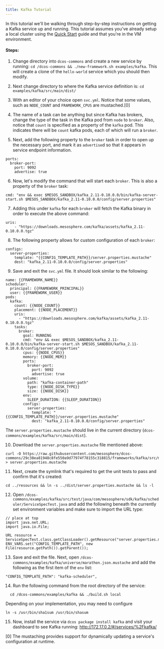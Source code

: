 ```yaml
---
title: Kafka Tutorial
---
```


<!-- {% raw %} disable mustache templating in this file: retain templated examples as-is -->

In this tutorial we'll be walking through step-by-step instructions on getting a Kafka service up and running. This tutorial assumes you've already setup a local cluster using the [Quick Start](https://github.com/mesosphere/dcos-commons/blob/master/README.md) guide and that you're in the VM environment.

#### Steps:

1. Change directory into `dcos-commons` and create a new service by running: `cd /dcos-commons && ./new-framework.sh examples/kafka`. This will create a clone of the `hello-world` service which you should then modify.

2. Next change directory to where the Kafka service definition is: `cd examples/kafka/src/main/dist/`

3. With an editor of your choice open `svc.yml`. Notice that some values, such as `NODE_COUNT` and
`FRAMEWORK_CPUS` are mustached.[0]

4. The name of a task can be anything but since Kafka has brokers, change the type of the task in the Kafka pod from `node` to `broker`. Also, notice that `count` is specified as a property of the `kafka` pod. This indicates there will be `count` kafka pods, each of which will run a `broker`.

5. Next, add the following property to the `broker` task in order to open up the necessary port, and mark it as `advertise`d so that it appears in service endpoint information.

```
ports:
  broker-port:
    port: 9092
    advertise: true
```

6. Now, let's modify the command that will start each `broker`. This is also a property of the `broker` task:

```
cmd: "env && exec $MESOS_SANDBOX/kafka_2.11-0.10.0.0/bin/kafka-server-start.sh $MESOS_SANDBOX/kafka_2.11-0.10.0.0/config/server.properties"
```

7. Adding this under `kafka` for each `broker` will fetch the Kafka binary in order to execute the above command:

```
uris:
    - "https://downloads.mesosphere.com/kafka/assets/kafka_2.11-0.10.0.0.tgz"
```

8. The following property allows for custom configuration of each `broker`:

```
configs:
  server-properties:
    template: "{{CONFIG_TEMPLATE_PATH}}/server.properties.mustache"
    dest: "kafka_2.11-0.10.0.0/config/server.properties"
```

9. Save and exit the `svc.yml` file. It should look similar to the following:
```
name: {{FRAMEWORK_NAME}}
scheduler:
  principal: {{FRAMEWORK_PRINCIPAL}}
  user: {{FRAMEWORK_USER}}
pods:
  kafka:
    count: {{NODE_COUNT}}
    placement: {{NODE_PLACEMENT}}
    uris:
      - "https://downloads.mesosphere.com/kafka/assets/kafka_2.11-0.10.0.0.tgz"
    tasks:
      broker:
        goal: RUNNING
        cmd: "env && exec $MESOS_SANDBOX/kafka_2.11-0.10.0.0/bin/kafka-server-start.sh $MESOS_SANDBOX/kafka_2.11-0.10.0.0/config/server.properties"
        cpus: {{NODE_CPUS}}
        memory: {{NODE_MEM}}
        ports:
          broker-port:
            port: 9092
            advertise: true
        volume:
          path: "kafka-container-path"
          type: {{NODE_DISK_TYPE}}
          size: {{NODE_DISK}}
        env:
          SLEEP_DURATION: {{SLEEP_DURATION}}
        configs:
          server-properties:
            template: "{{CONFIG_TEMPLATE_PATH}}/server.properties.mustache"
            dest: "kafka_2.11-0.10.0.0/config/server.properties"
```
The `server.properties.mustache` should live in the current directory (`dcos-commons/examples/kafka/src/main/dist`).

10. Download the `server.properties.mustache` file mentioned above:
   ```
   curl -O https://raw.githubusercontent.com/mesosphere/dcos-commons/29c38ea81948c8fe550a9d77974f78155c318815/frameworks/kafka/src/main/dist/server.properties.mustache > server.properties.mustache
   ```


11. Next, create the symlink that's required to get the unit tests to pass and confirm that it's created:
   ```
   cd ../resources && ln -s ../dist/server.properties.mustache && ls -l
   ```

12. Open `/dcos-commons/examples/kafka/src/test/java/com/mesosphere/sdk/kafka/scheduler/ServiceSpecTest.java` and add the following beneath the currently set environment variables and make sure to import the URL type:
   ```
   // place at top
   import java.net.URL;
   import java.io.File;
   ```
   ```
   URL resource = ServiceSpecTest.class.getClassLoader().getResource("server.properties.mustache");
   ENV_VARS.set("CONFIG_TEMPLATE_PATH", new File(resource.getPath()).getParent());
   ```

13. Save and exit the file. Next, open `/dcos-commons/examples/kafka/universe/marathon.json.mustache` and add the following as the first item of the `env` list:
   ```
   "CONFIG_TEMPLATE_PATH": "kafka-scheduler",
   ```

14. Run the following command from the root directory of the service:
   ```
	 cd /dcos-commons/examples/kafka && ./build.sh local
   ```
   Depending on your implementation, you may need to configure
   ```
   ln -s /usr/bin/sha1sum /usr/bin/shasum
   ```

15. Now, install the service via `dcos package install kafka` and visit your dashboard to see Kafka running: http://172.17.0.2/#/services/%2Fkafka/

[0] The mustaching provides support for dynamically updating a service's configuration at runtime.
